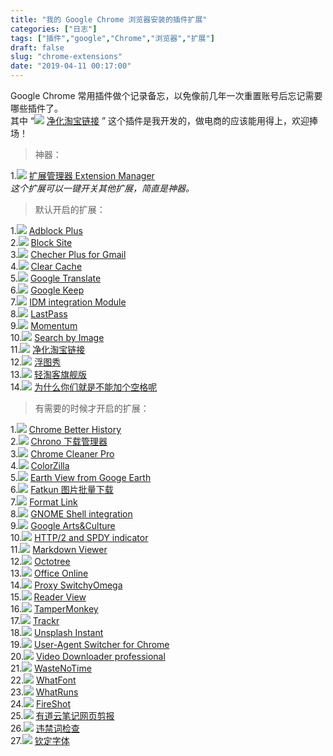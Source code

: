 ```yaml
---
title: "我的 Google Chrome 浏览器安装的插件扩展"
categories: ["日志"]
tags: ["插件","google","Chrome","浏览器","扩展"]
draft: false
slug: "chrome-extensions"
date: "2019-04-11 00:17:00"
---
```


Google Chrome 常用插件做个记录备忘，以免像前几年一次重置账号后忘记需要哪些插件了。  
其中 “<img src="https://images.eallion.com/images/2019/04/11/pic_012.png!hugo.webp"> [净化淘宝链接](https://chrome.google.com/webstore/detail/npokdddpckpfhlecbgmplgcidebjmkfm)  ” 这个插件是我开发的，做电商的应该能用得上，欢迎捧场！

> 神器：

1.<img src="https://images.eallion.com/images/2019/04/11/pic_001.png!hugo.webp"> [扩展管理器 Extension Manager](https://chrome.google.com/webstore/detail/gjldcdngmdknpinoemndlidpcabkggco)  
*这个扩展可以一键开关其他扩展，简直是神器。*

> 默认开启的扩展：

1.<img src="https://images.eallion.com/images/2019/04/11/pic_002.png!hugo.webp"> [Adblock Plus](https://chrome.google.com/webstore/detail/cfhdojbkjhnklbpkdaibdccddilifddb)  
2.<img src="https://images.eallion.com/images/2019/04/11/pic_003.png!hugo.webp"> [Block Site](https://chrome.google.com/webstore/detail/eiimnmioipafcokbfikbljfdeojpcgbh)  
3.<img src="https://images.eallion.com/images/2019/04/11/pic_004.png!hugo.webp"> [Checher Plus for Gmail](https://chrome.google.com/webstore/detail/oeopbcgkkoapgobdbedcemjljbihmemj)  
4.<img src="https://images.eallion.com/images/2019/04/11/pic_005.png!hugo.webp"> [Clear Cache](https://chrome.google.com/webstore/detail/cppjkneekbjaeellbfkmgnhonkkjfpdn)  
5.<img src="https://images.eallion.com/images/2019/04/11/pic_006.png!hugo.webp"> [Google Translate](https://chrome.google.com/webstore/detail/aapbdbdomjkkjkaonfhkkikfgjllcleb)  
6.<img src="https://images.eallion.com/images/2019/04/11/pic_007.png!hugo.webp"> [Google Keep](https://chrome.google.com/webstore/detail/lpcaedmchfhocbbapmcbpinfpgnhiddi)  
7.<img src="https://images.eallion.com/images/2019/04/11/pic_008.png!hugo.webp"> [IDM integration Module](https://chrome.google.com/webstore/detail/ngpampappnmepgilojfohadhhmbhlaek)  
8.<img src="https://images.eallion.com/images/2019/04/11/pic_009.png!hugo.webp"> [LastPass](https://chrome.google.com/webstore/detail/hdokiejnpimakedhajhdlcegeplioahd)  
9.<img src="https://images.eallion.com/images/2019/04/11/pic_010.png!hugo.webp"> [Momentum](https://chrome.google.com/webstore/detail/laookkfknpbbblfpciffpaejjkokdgca)  
10.<img src="https://images.eallion.com/images/2019/04/11/pic_011.png!hugo.webp"> [Search by Image](https://chrome.google.com/webstore/detail/dajedkncpodkggklbegccjpmnglmnflm)  
11.<img src="https://images.eallion.com/images/2019/04/11/pic_012.png!hugo.webp"> [净化淘宝链接](https://chrome.google.com/webstore/detail/npokdddpckpfhlecbgmplgcidebjmkfm)  
12.<img src="https://images.eallion.com/images/2019/04/11/pic_013.png!hugo.webp"> [浮图秀](https://chrome.google.com/webstore/detail/mgpdnhlllbpncjpgokgfogidhoegebod)  
13.<img src="https://images.eallion.com/images/2019/04/11/pic_014.png!hugo.webp"> [轻淘客旗舰版](http://www.qingtaoke.com/chajian)  
14.<img src="https://images.eallion.com/images/2019/04/11/pic_015.png!hugo.webp"> [为什么你们就是不能加个空格呢](https://chrome.google.com/webstore/detail/paphcfdffjnbcgkokihcdjliihicmbpd)  

> 有需要的时候才开启的扩展：

1.<img src="https://images.eallion.com/images/2019/04/11/pic_016.png!hugo.webp"> [Chrome Better History](https://chrome.google.com/webstore/detail/aadbaagbanfijdnflkhepgjmhlpppbad)  
2.<img src="https://images.eallion.com/images/2019/04/11/pic_017.png!hugo.webp"> [Chrono 下载管理器](https://chrome.google.com/webstore/detail/mciiogijehkdemklbdcbfkefimifhecn)  
3.<img src="https://images.eallion.com/images/2019/04/11/pic_cc.png!hugo.webp"> [Chrome Cleaner Pro](https://chrome.google.com/webstore/detail/ccjleegmemocfpghkhpjmiccjcacackp)  
4.<img src="https://images.eallion.com/images/2019/04/11/pic_018.png!hugo.webp"> [ColorZilla](https://chrome.google.com/webstore/detail/bhlhnicpbhignbdhedgjhgdocnmhomnp)  
5.<img src="https://images.eallion.com/images/2019/04/11/pic_019.png!hugo.webp"> [Earth View from Googe Earth](https://chrome.google.com/webstore/detail/bhloflhklmhfpedakmangadcdofhnnoh)  
6.<img src="https://images.eallion.com/images/2019/04/11/pic_020.png!hugo.webp"> [Fatkun 图片批量下载](https://chrome.google.com/webstore/detail/nnjjahlikiabnchcpehcpkdeckfgnohf)  
7.<img src="https://images.eallion.com/images/2019/04/11/pic_021.png!hugo.webp"> [Format Link](https://chrome.google.com/webstore/detail/pocemhmkmchpgamlnocemnbhlcjcbjgg)  
8.<img src="https://images.eallion.com/images/2019/04/11/pic_022.png!hugo.webp"> [GNOME Shell integration](https://chrome.google.com/webstore/detail/gphhapmejobijbbhgpjhcjognlahblep)  
9.<img src="https://images.eallion.com/images/2019/04/11/pic_023.png!hugo.webp"> [Google Arts&Culture](https://chrome.google.com/webstore/detail/akimgimeeoiognljlfchpbkpfbmeapkh)  
10.<img src="https://images.eallion.com/images/2019/04/11/pic_024.png!hugo.webp"> [HTTP/2 and SPDY indicator](https://chrome.google.com/webstore/detail/mpbpobfflnpcgagjijhmgnchggcjblin)  
11.<img src="https://images.eallion.com/images/2019/04/11/pic_025.png!hugo.webp"> [Markdown Viewer](https://chrome.google.com/webstore/detail/ckkdlimhmcjmikdlpkmbgfkaikojcbjk)  
12.<img src="https://images.eallion.com/images/2019/04/11/pic_026.png!hugo.webp"> [Octotree](https://chrome.google.com/webstore/detail/bkhaagjahfmjljalopjnoealnfndnagc)  
13.<img src="https://images.eallion.com/images/2019/04/11/pic_027.png!hugo.webp"> [Office Online](https://chrome.google.com/webstore/detail/ndjpnladcallmjemlbaebfadecfhkepb)  
14.<img src="https://images.eallion.com/images/2019/04/11/pic_028.png!hugo.webp"> [Proxy SwitchyOmega](https://chrome.google.com/webstore/detail/padekgcemlokbadohgkifijomclgjgif)  
15.<img src="https://images.eallion.com/images/2019/04/11/pic_029.png!hugo.webp"> [Reader View](https://chrome.google.com/webstore/detail/ecabifbgmdmgdllomnfinbmaellmclnh)  
16.<img src="https://images.eallion.com/images/2019/04/11/pic_030.png!hugo.webp"> [TamperMonkey](https://chrome.google.com/webstore/detail/dhdgffkkebhmkfjojejmpbldmpobfkfo)  
17.<img src="https://images.eallion.com/images/2019/04/11/pic_031.png!hugo.webp"> [Trackr](https://chrome.google.com/webstore/detail/pccehhnicffhgffhdfgainipddlopmie)  
18.<img src="https://images.eallion.com/images/2019/04/11/pic_032.png!hugo.webp"> [Unsplash Instant](https://chrome.google.com/webstore/detail/pejkokffkapolfffcgbmdmhdelanoaih)  
19.<img src="https://images.eallion.com/images/2019/04/11/pic_033.png!hugo.webp"> [User-Agent Switcher for  Chrome](https://chrome.google.com/webstore/detail/djflhoibgkdhkhhcedjiklpkjnoahfmg)  
20.<img src="https://images.eallion.com/images/2019/04/11/pic_034.png!hugo.webp"> [Video Downloader professional](https://chrome.google.com/webstore/detail/elicpjhcidhpjomhibiffojpinpmmpil)  
21.<img src="https://images.eallion.com/images/2019/04/11/pic_035.png!hugo.webp"> [WasteNoTime](https://chrome.google.com/webstore/detail/enebomhlllfaccbelnjhfgblnalofhch)  
22.<img src="https://images.eallion.com/images/2019/04/11/pic_036.png!hugo.webp"> [WhatFont](https://chrome.google.com/webstore/detail/jabopobgcpjmedljpbcaablpmlmfcogm)  
23.<img src="https://images.eallion.com/images/2019/04/11/pic_037.png!hugo.webp"> [WhatRuns](https://chrome.google.com/webstore/detail/cmkdbmfndkfgebldhnkbfhlneefdaaip)  
24.<img src="https://images.eallion.com/images/2019/04/11/pic_038.png!hugo.webp"> [FireShot](https://chrome.google.com/webstore/detail/mcbpblocgmgfnpjjppndjkmgjaogfceg)  
25.<img src="https://images.eallion.com/images/2019/04/11/pic_039.png!hugo.webp"> [有道云笔记网页剪报](https://chrome.google.com/webstore/detail/joinpgckiioeklibflapokicmndlcnef)  
26.<img src="https://images.eallion.com/images/2019/04/11/pic_040.png!hugo.webp"> [违禁词检查](https://chrome.google.com/webstore/detail/hidcgccgkiamehonfofohinbaeefabmi)  
27.<img src="https://images.eallion.com/images/2019/04/11/pic_041.png!hugo.webp"> [钦定字体](https://chrome.google.com/webstore/detail/lmjdabbpgabigbonekfpjhfgjekpnkge)  
